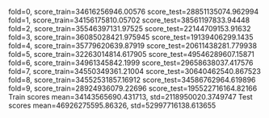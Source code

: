 fold=0, score_train=34616256946.00576 score_test=28851135074.962994
fold=1, score_train=34156175810.05702 score_test=38561197833.94448
fold=2, score_train=35546397131.97525 score_test=22144709153.91632
fold=3, score_train=36085028421.975945 score_test=19139406299.1435
fold=4, score_train=35779620639.87919 score_test=20611438281.779938
fold=5, score_train=32263014814.617905 score_test=49546289607.15871
fold=6, score_train=34961345842.1999 score_test=29658638037.417576
fold=7, score_train=34550349361.21004 score_test=30640462540.867523
fold=8, score_train=34552531857.16912 score_test=34586762964.619896
fold=9, score_train=28924936079.22696 score_test=195522716164.82166
Train scores mean=34143565690.431713, std=2118950020.3749747
Test scores mean=46926275595.86326, std=52997716138.613655